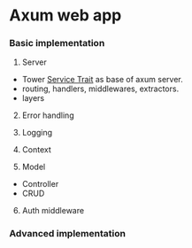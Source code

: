 # Axum web app

### Basic implementation 

1. Server
 - Tower [Service Trait](https://tokio.rs/blog/2021-05-14-inventing-the-service-trait) as base of axum server.
 - routing, handlers, middlewares, extractors.
 - layers 

2. Error handling

3. Logging 

4. Context

5. Model 
 - Controller
 - CRUD

6. Auth middleware


### Advanced implementation

